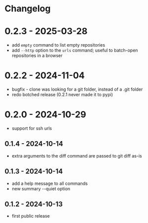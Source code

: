 # Changelog

# 0.2.3 - 2025-03-28

- add `empty` command to list empty repositories
- add `--http` option to  the `urls` command; useful to batch-open repositories in a browser

# 0.2.2 - 2024-11-04

- bugfix - clone was looking for a git folder, instead of a .git folder
- redo botched release (0.2.1 never made it to pypi)

# 0.2.0 - 2024-10-29

- support for ssh urls

## 0.1.4 - 2024-10-14

- extra arguments to the diff command are passed to git diff as-is

## 0.1.3 - 2024-10-14

- add a help message to all commands
- new summary --quiet option

## 0.1.2 - 2024-10-13

- first public release
